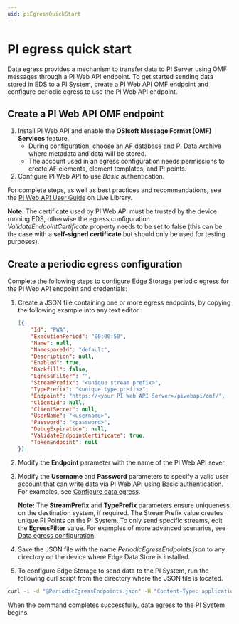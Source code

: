 ```yaml
---
uid: piEgressQuickStart
---
```


# PI egress quick start

Data egress provides a mechanism to transfer data to PI Server using OMF messages through a PI Web API endpoint. To get started sending data stored in EDS to a PI System, create a PI Web API OMF endpoint and configure periodic egress to use the PI Web API endpoint.

## Create a PI Web API OMF endpoint

1. Install PI Web API and enable the **OSIsoft Message Format (OMF) Services** feature.
    - During configuration, choose an AF database and PI Data Archive where metadata and data will be stored.
    - The account used in an egress configuration needs permissions to create AF elements, element templates, and PI points.
2. Configure PI Web API to use *Basic* authentication.

 For complete steps, as well as best practices and recommendations, see the [PI Web API User Guide](https://livelibrary.osisoft.com/LiveLibrary/content/en/web-api-v12/GUID-D807EF71-7F37-43DB-A357-EF03CCD001F1) on Live Library.

 **Note:**  The certificate used by PI Web API must be trusted by the device running EDS, otherwise the egress configuration *ValidateEndpointCertificate* property needs to be set to false (this can be the case with a **self-signed certificate** but should only be used for testing purposes).

## Create a periodic egress configuration

Complete the following steps to configure Edge Storage periodic egress for the PI Web API endpoint and credentials:

1. Create a JSON file containing one or more egress endpoints, by copying the following example into any text editor.

   ```json
   [{
       "Id": "PWA",
       "ExecutionPeriod": "00:00:50",
       "Name": null,
       "NamespaceId": "default",
       "Description": null,
       "Enabled": true,
       "Backfill": false,
       "EgressFilter": "",
       "StreamPrefix": "<unique stream prefix>",
       "TypePrefix": "<unique type prefix>",
       "Endpoint": "https://<your PI Web API Server>/piwebapi/omf/",
       "ClientId": null,
       "ClientSecret": null,
       "UserName": "<username>",
       "Password": "<password>",
       "DebugExpiration": null,
       "ValidateEndpointCertificate": true,
       "TokenEndpoint": null
   }]
   ```

2. Modify the **Endpoint** parameter with the name of the PI Web API sever.
3. Modify the **Username** and **Password** parameters to specify a valid user account that can write data via PI Web API using Basic authentication. For examples, see [Configure data egress](xref:configureEgress).

   **Note:** The **StreamPrefix** and **TypePrefix** parameters ensure uniqueness on the destination system, if required. The StreamPrefix value creates unique PI Points on the PI System. To only send specific streams, edit the **EgressFilter** value. For examples of more advanced scenarios, see [Data egress configuration](xref:egress).

4. Save the JSON file with the name _PeriodicEgressEndpoints.json_ to any directory on the device where Edge Data Store is installed.
5. To configure Edge Storage to send data to the PI System, run the following curl script from the directory where the JSON file is located. 

```bash
curl -i -d "@PeriodicEgressEndpoints.json" -H "Content-Type: application/json" -X PUT http://localhost:5590/api/v1/configuration/storage/PeriodicEgressEndpoints/
```

When the command completes successfully, data egress to the PI System begins.
